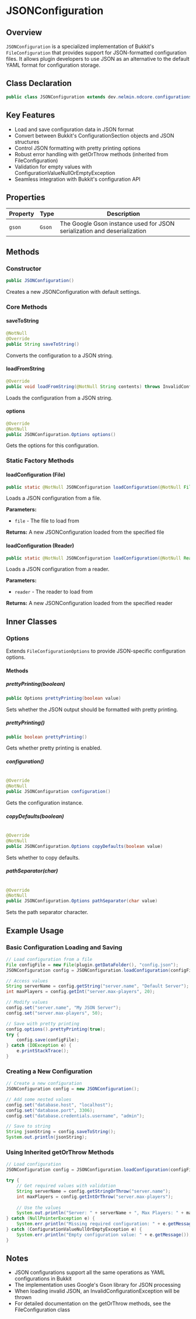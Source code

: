 # JSONConfiguration

## Overview

`JSONConfiguration` is a specialized implementation of Bukkit's `FileConfiguration` that provides support for
JSON-formatted configuration files. It allows plugin developers to use JSON as an alternative to the default YAML format
for configuration storage.

## Class Declaration

```java
public class JSONConfiguration extends dev.nelmin.ndcore.configurations.FileConfiguration
```

## Key Features

- Load and save configuration data in JSON format
- Convert between Bukkit's ConfigurationSection objects and JSON structures
- Control JSON formatting with pretty printing options
- Robust error handling with getOrThrow methods (inherited from FileConfiguration)
- Validation for empty values with ConfigurationValueNullOrEmptyException
- Seamless integration with Bukkit's configuration API

## Properties

| Property | Type   | Description                                                              |
|----------|--------|--------------------------------------------------------------------------|
| `gson`   | `Gson` | The Google Gson instance used for JSON serialization and deserialization |

## Methods

### Constructor

```java
public JSONConfiguration()
```

Creates a new JSONConfiguration with default settings.

### Core Methods

#### saveToString

```java
@NotNull
@Override
public String saveToString()
```

Converts the configuration to a JSON string.

#### loadFromString

```java
@Override
public void loadFromString(@NotNull String contents) throws InvalidConfigurationException
```

Loads the configuration from a JSON string.

#### options

```java
@Override
@NotNull
public JSONConfiguration.Options options()
```

Gets the options for this configuration.

### Static Factory Methods

#### loadConfiguration (File)

```java
public static @NotNull JSONConfiguration loadConfiguration(@NotNull File file)
```

Loads a JSON configuration from a file.

**Parameters:**

- `file` - The file to load from

**Returns:** A new JSONConfiguration loaded from the specified file

#### loadConfiguration (Reader)

```java
public static @NotNull JSONConfiguration loadConfiguration(@NotNull Reader reader)
```

Loads a JSON configuration from a reader.

**Parameters:**

- `reader` - The reader to load from

**Returns:** A new JSONConfiguration loaded from the specified reader

## Inner Classes

### Options

Extends `FileConfigurationOptions` to provide JSON-specific configuration options.

#### Methods

##### prettyPrinting(boolean)

```java
public Options prettyPrinting(boolean value)
```

Sets whether the JSON output should be formatted with pretty printing.

##### prettyPrinting()

```java
public boolean prettyPrinting()
```

Gets whether pretty printing is enabled.

##### configuration()

```java

@Override
@NotNull
public JSONConfiguration configuration()
```

Gets the configuration instance.

##### copyDefaults(boolean)

```java

@Override
@NotNull
public JSONConfiguration.Options copyDefaults(boolean value)
```

Sets whether to copy defaults.

##### pathSeparator(char)

```java

@Override
@NotNull
public JSONConfiguration.Options pathSeparator(char value)
```

Sets the path separator character.

## Example Usage

### Basic Configuration Loading and Saving

```java
// Load configuration from a file
File configFile = new File(plugin.getDataFolder(), "config.json");
JSONConfiguration config = JSONConfiguration.loadConfiguration(configFile);

// Access values
String serverName = config.getString("server.name", "Default Server");
int maxPlayers = config.getInt("server.max-players", 20);

// Modify values
config.set("server.name", "My JSON Server");
config.set("server.max-players", 50);

// Save with pretty printing
config.options().prettyPrinting(true);
try {
    config.save(configFile);
} catch (IOException e) {
    e.printStackTrace();
}
```

### Creating a New Configuration

```java
// Create a new configuration
JSONConfiguration config = new JSONConfiguration();

// Add some nested values
config.set("database.host", "localhost");
config.set("database.port", 3306);
config.set("database.credentials.username", "admin");

// Save to string
String jsonString = config.saveToString();
System.out.println(jsonString);
```

### Using Inherited getOrThrow Methods

```java
// Load configuration
JSONConfiguration config = JSONConfiguration.loadConfiguration(configFile);

try {
    // Get required values with validation
    String serverName = config.getStringOrThrow("server.name");
    int maxPlayers = config.getIntOrThrow("server.max-players");
    
    // Use the values
    System.out.println("Server: " + serverName + ", Max Players: " + maxPlayers);
} catch (NullPointerException e) {
    System.err.println("Missing required configuration: " + e.getMessage());
} catch (ConfigurationValueNullOrEmptyException e) {
    System.err.println("Empty configuration value: " + e.getMessage());
}
```

## Notes

- JSON configurations support all the same operations as YAML configurations in Bukkit
- The implementation uses Google's Gson library for JSON processing
- When loading invalid JSON, an InvalidConfigurationException will be thrown
- For detailed documentation on the getOrThrow methods, see the FileConfiguration class